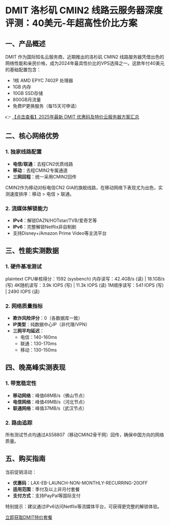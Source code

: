 # DMIT 洛杉矶 CMIN2 线路云服务器深度评测：40美元-年超高性价比方案

## 一、产品概述

DMIT 作为国际知名云服务商，近期推出的洛杉矶 CMIN2 线路服务器凭借出色的网络性能和亲民价格，成为2024年最具性价比的VPS选择之一。这款年付40美元的基础配置包含：
- 1核 AMD EPYC 7402P 处理器
- 1GB 内存
- 10GB SSD存储
- 800GB月流量
- 免费IP更换服务（每15天可申请）

👉 [【点击查看】2025年最新 DMIT 优惠码及特价云服务器方案汇总](https://bit.ly/dmit_coupon)

## 二、核心网络优势

### 1. 独家线路配置
- **电信/联通**：去程CN2优质线路
- **移动**：去程CMIN2专属通道
- **三网回程**：统一采用CMIN2回传

CMIN2作为移动对标电信CN2 GIA的旗舰线路，在移动网络下表现尤为出色，实测速度排序：移动 > 电信 > 联通。

### 2. 流媒体解锁能力
- **IPv4**：解锁DAZN/HOTstar/TVB/爱奇艺等
- **IPv6**：完整解锁Netflix非自制剧
- 支持Disney+/Amazon Prime Video等主流平台

## 三、性能实测数据

### 1. 硬件基准测试
plaintext
CPU单核得分：1592 (sysbench)
内存读写：42.4GB/s (读) | 18.1GB/s (写)
4K随机读写：3.9k IOPS (写) | 11.3k IOPS (读)
1M顺序读写：541 IOPS (写) | 2490 IOPS (读)

### 2. 网络质量指标
- **欺诈风险评分**：0（各数据库一致）
- **IP类型**：纯数据中心IP（非代理/VPN）
- **三网平均延迟**：
  - 电信：140-160ms
  - 联通：130-170ms 
  - 移动：130-150ms

## 四、晚高峰实测表现

### 1. 带宽稳定性
- **移动网络**：峰值68MB/s（佛山节点）
- **电信网络**：峰值49MB/s（河北节点）
- **联通网络**：峰值37MB/s（武汉节点）

### 2. 路由追踪
所有测试节点均通过AS58807（移动CMIN2骨干网）回传，确保中国方向的网络质量。

## 五、购买指南

当前促销活动：
- **优惠码**：LAX-EB-LAUNCH-NON-MONTHLY-RECURRING-20OFF
- **适用范围**：季付及以上非月付套餐
- **支付方式**：支持PayPal等国际支付

特别提示：建议通过IPv6访问Netflix等流媒体平台，可获得更完整的解锁体验。

[立即获取DMIT特价套餐](https://bit.ly/dmit_coupon)
